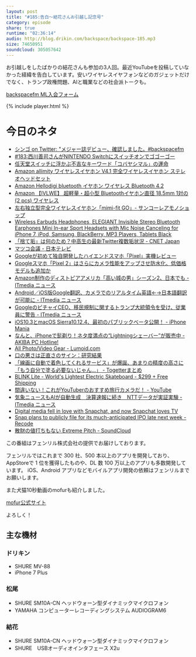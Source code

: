 ```yaml
---
layout: post
title: "#185:告白〜結花さんお引越し記念号"
category: episode
share: true
runtime: "02:36:14"
audio: http://blog.drikin.com/backspace/backspace-185.mp3
size: 74650951
soundcloud: 305057642
---
```


お引越しをしたばかりの結花さんも参加の3人回。最近YouTubeを投稿していなかった経緯を告白しています。安いワイヤレスイヤフォンなどのガジェットだけでなく、トランプ政権問題、AIと職業などの社会派トークも。

[backspacefm ML入会フォーム](http://backspace.us11.list-manage.com/subscribe?u=09c933bd3997c1d16dbed156a&id=84b6529b91)

{% include player.html %}

# 今日のネタ

* [シンゴ on Twitter: "メジャー誌デビュー、確認しました。#backspacefm](https://twitter.com/shingo1228/status/824277557100978176)
* [#183:西川善司さんがNINTENDO Switchにスイッチオンでゴゴーゴー](http://backspace.fm/episode/183/)
* [任天堂スイッチに浮かぶ不吉なキーワード「コバヤシマル」の運命](http://zasshi.news.yahoo.co.jp/article?a=20170128-00015028-forbes-bus_all)
* [Amazon  allimity ワイヤレスイヤホン V4.1 完全ワイヤレスイヤホン ステレオヘッドセット](https://www.amazon.co.jp/allimity-%E3%83%AF%E3%82%A4%E3%83%A4%E3%83%AC%E3%82%B9%E3%82%A4%E3%83%A4%E3%83%9B%E3%83%B3-%E5%AE%8C%E5%85%A8%E3%83%AF%E3%82%A4%E3%83%A4%E3%83%AC%E3%82%B9%E3%82%A4%E3%83%A4%E3%83%9B%E3%83%B3-%E3%82%B9%E3%83%86%E3%83%AC%E3%82%AA%E3%83%98%E3%83%83%E3%83%89%E3%82%BB%E3%83%83%E3%83%88-%E7%89%87%E8%80%B3%E4%B8%A1%E8%80%B3%E3%81%A8%E3%82%82%E5%AF%BE%E5%BF%9C/dp/B01N07A000/ref=sr_1_2?ie=UTF8&amp;qid=1485545182&amp;sr=8-2&amp;keywords=%E5%AE%8C%E5%85%A8%E3%83%AF%E3%82%A4%E3%83%A4%E3%83%AC%E3%82%B9%E3%82%A4%E3%83%A4%E3%83%9B%E3%83%B3%2B%E4%B8%A1%E8%80%B3&amp;th=1)
* [Amazon  Hellodigi bluetooth イヤホン ワイヤレス Bluetooth 4.2](https://www.amazon.co.jp/Hellodigi-Bluetooth-Bluetooth%E3%82%A4%E3%83%A4%E3%83%9B%E3%83%B3-%E3%83%96%E3%83%AB%E3%83%BC%E3%83%88%E3%82%A5%E3%83%BC%E3%82%B9-%E3%83%98%E3%83%83%E3%83%89%E3%82%BB%E3%83%83%E3%83%88/dp/B01LYT04J3/ref=sr_1_1?ie=UTF8&amp;qid=1485545182&amp;sr=8-1&amp;keywords=%E5%AE%8C%E5%85%A8%E3%83%AF%E3%82%A4%E3%83%A4%E3%83%AC%E3%82%B9%E3%82%A4%E3%83%A4%E3%83%9B%E3%83%B3+%E4%B8%A1%E8%80%B3)
* [Amazon 【IVLWE】 超軽量・超小型 Bluetoothイヤホン直径 18.5mm 1対の(2 pcs) ワイヤレス](https://www.amazon.co.jp/IVLWE-%E8%B6%85%E8%BB%BD%E9%87%8F-%E8%B6%85%E5%B0%8F%E5%9E%8B-Bluetooth%E3%82%A4%E3%83%A4%E3%83%9B%E3%83%B3%E7%9B%B4%E5%BE%84-18-5mm-%E3%83%96%E3%83%AB%E3%83%BC%E3%83%88%E3%82%A5%E3%83%BC%E3%82%B9%E3%82%A4%E3%83%A4%E3%83%95%E3%82%A9%E3%83%B3%E9%9F%B3%E6%A5%BD%E3%82%92%E8%81%B4%E3%81%8F/dp/B01KPLN4BK/ref=sr_1_3?ie=UTF8&amp;qid=1485579605&amp;sr=8-3&amp;keywords=%E5%AE%8C%E5%85%A8%E3%83%AF%E3%82%A4%E3%83%A4%E3%83%AC%E3%82%B9%E3%82%A4%E3%83%A4%E3%83%9B%E3%83%B3+%E4%B8%A1%E8%80%B3)
* [左右独立型完全ワイヤレスイヤホン「mimi-fit GO」- サンコーレアモノショップ](http://thanko.jp/shopdetail/000000002731/)
* [Wireless Earbuds Headphones, ELEGIANT Invisible Stereo Bluetooth Earphones Mini In-ear Sport Headsets with Mic Noise Canceling for iPhone 7, iPod, Samsung, BlackBerry, MP3 Players, Tablets Black](https://www.amazon.com/Headphones-ELEGIANT-Invisible-Bluetooth-BlackBerry/dp/B01M25ZNTR/ref=sr_1_11?ie=UTF8&qid=1485668762&sr=8-11&keywords=bluetooth+wireless+headphones)
* [「捨て垢」は何のため？中高生の最新Twitter複数垢状況 - CNET Japan](http://japan.cnet.com/sp/smartphone_native/35095180/)
* [マツコ会議 - 日本テレビ](http://www.ntv.co.jp/matsukokaigi/)
* [Googleが初めて独自開発したハイエンドスマホ「Pixel」実機レビュー](http://gigazine.net/news/20161207-google-pixel-review/)
* [Googleスマホ「Pixel 2」はさらにカメラ性能をアップさせ防水化、低価格モデルも追加か](http://gigazine.net/news/20170127-google-pixel-2-rumor/)
* [Amazon制作のディストピアアメリカ「高い城の男」シーズン2、日本でも - ITmedia ニュース](http://www.itmedia.co.jp/news/articles/1701/27/news063.html)
* [Android／iOS版Google翻訳、カメラでのリアルタイム英語←→日本語翻訳が可能に - ITmedia ニュース](http://www.itmedia.co.jp/news/articles/1701/25/news074.html)
* [GoogleのピチャイCEO、移民規制に関するトランプ大統領令を受け、従業員に警告 - ITmedia ニュース](http://www.itmedia.co.jp/news/articles/1701/29/news018.html)
* [iOS10.3とmacOS Sierra10.12.4、最初のパブリックベータ公開！ - iPhone Mania](http://iphone-mania.jp/news-152671/)
* [なんと、iPhoneで髭剃り！ネタ度満点の“Lightningシェーバー”が販売中 - AKIBA PC Hotline!](http://akiba-pc.watch.impress.co.jp/docs/news/news/1041144.html)
* [All Photo/Video Gear - Lumoid.com](https://lumoid.com/products/photography)
* [口の悪さは正直さのサイン：研究結果](http://www.msn.com/en-us/news/opinion/%e5%8f%a3%e3%81%ae%e6%82%aa%e3%81%95%e3%81%af%e6%ad%a3%e7%9b%b4%e3%81%95%e3%81%ae%e3%82%b5%e3%82%a4%e3%83%b3%e7%a0%94%e7%a9%b6%e7%b5%90%e6%9e%9c/ar-AAmi2jt)
* [「線画に自動で着色してくれるサービス」が爆誕、あまりの精度の高さに「もう自分で塗る必要ないじゃん…」 - Togetterまとめ](https://togetter.com/li/1075134)
* [BLINK Lite - World's Lightest Electric Skateboard - $299 + Free Shipping](https://actonglobal.com/product/blink-lite/)
* [間違いない！これがYouTuberのおすすめ旅行カメラだ！ - YouTube](https://www.youtube.com/watch?v=nGMOsXd21sc)
* [気象ニュースもAIが自動生成　決算速報に続き　NTTデータが実証実験 - ITmedia ニュース](http://www.itmedia.co.jp/news/articles/1701/27/news108.html)
* [Digital media fell in love with Snapchat, and now Snapchat loves TV](http://mashable.com/2017/01/28/snapchat-discover-tv-shows/?utm_campaign=Mash-Prod-RSS-Feedburner-All-Partial&utm_cid=Mash-Prod-RSS-Feedburner-All-Partial#jhhdS6aUYOq7)
* [Snap plans to publicly file for its much-anticipated IPO late next week - Recode](http://www.recode.net/2017/1/27/14421726/snap-publicly-file-ipo-next-week)
* [散財の値打ちもない Extreme Pitch - SoundCloud](https://soundcloud.com/koya/extreme-pitch)

この番組はフェンリル株式会社の提供でお届けしております。

フェンリルではこれまで 300 社、500 本以上のアプリを開発しており、AppStoreで 1 位を獲得したものや、DL 数 100 万以上のアプリも多数開発しています。
iOS、Android アプリなどモバイルアプリ開発の依頼はフェンリルまでお願いします。

また犬猫10秒動画のmofurも紹介しました。

[mofur公式サイト](https://mofur.tv/)

よろしく！


## 主な機材

### ドリキン

* SHURE MV-88
* iPhone 7 Plus

### 松尾

* SHURE  SM10A-CN ヘッドウォーン型ダイナミックマイクロフォン
* YAMAHA コンピューターレコーディングシステム AUDIOGRAM6

### 結花

* SHURE  SM10A-CN ヘッドウォーン型ダイナミックマイクロフォン
* SHURE　USBオーディオインタフェース X2u
